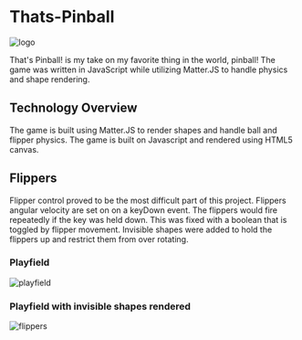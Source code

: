 # Thats-Pinball
![logo](https://github.com/thedavidelrod/thats-pinball/blob/master/app/assets/style/images/128edd5de81fc55d.png)

That's Pinball! is my take on my favorite thing in the world, pinball! The game was written in JavaScript while utilizing Matter.JS to handle physics and shape rendering. 

## Technology Overview
The game is built using Matter.JS to render shapes and handle ball and flipper physics. The game is built on Javascript and rendered using HTML5 canvas. 


## Flippers
Flipper control proved to be the most difficult part of this project. Flippers angular velocity are set on on a keyDown event. The flippers would fire repeatedly
if the key was held down. This was fixed with a boolean that is toggled by flipper movement. Invisible shapes were added to hold the flippers up and restrict them 
from over rotating. 


### Playfield 
![playfield](https://github.com/thedavidelrod/thats-pinball/blob/master/app/assets/style/images/playfield.png "playfield")

### Playfield with invisible shapes rendered
![flippers](https://github.com/thedavidelrod/thats-pinball/blob/master/app/assets/style/images/shapes.png "flippers")

